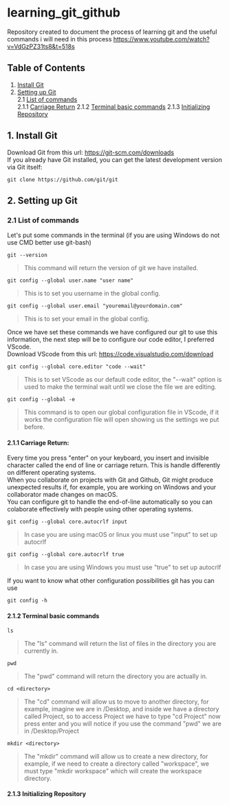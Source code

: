 # learning_git_github
Repository created to document the process of learning git and the useful commands i will need in this process
https://www.youtube.com/watch?v=VdGzPZ31ts8&t=518s
## Table of Contents
1. [Install Git ](#1-install-git)
2. [Setting up Git](#2-setting-up-git)  
2.1 [List of commands](#21-list-of-commands)    
2.1.1 [Carriage Return](#211-carriage-return)
2.1.2 [Terminal basic commands](#212-terminal-basic-commands)
2.1.3 [Initializing Repository](#213-initializing-repository)

## 1. Install Git
Download Git from this url: https://git-scm.com/downloads  
If you already have Git installed, you can get the latest development version via Git itself:
```
git clone https://github.com/git/git
```
## 2. Setting up Git
### 2.1 List of commands
Let's put some commands in the terminal (if you are using Windows do not use CMD better use git-bash)
```
git --version 
```
> This command will return the version of git we have installed.
```
git config --global user.name "user name"
```
> This is to set you username in the global config.
```
git config --global user.email "youremail@yourdomain.com"
```
> This is to set your email in the global config.

Once we have set these commands we have configured our git to use this information, the next step will be to configure our code editor, I preferred VScode.  
Download VScode from this url: https://code.visualstudio.com/download  
```
git config --global core.editor "code --wait"
```
> This is to set VScode as our default code editor, the "--wait" option is used to make the terminal wait until we close the file we are editing.
```
git config --global -e
```
> This command is to open our global configuration file in VScode, if it works the configuration file will open showing us the settings we put before.  

#### 2.1.1 Carriage Return:  
Every time you press "enter" on your keyboard, you insert and invisible character called the end of line or carriage return. This is handle differently on different operating systems.  
When you collaborate on projects with Git and Github, Git might produce unexpected results if, for example, you are working on Windows and your collaborator made changes on macOS.  
You can configure git to handle the end-of-line automatically so you can colaborate effectively with people using other operating systems.  

```
git config --global core.autocrlf input
```
> In case you are using macOS or linux you must use "input" to set up autocrlf
```
git config --global core.autocrlf true
```
> In case you are using Windows you must use "true" to set up autocrlf  

If you want to know what other configuration possibilities git has you can use
```
git config -h
```

#### 2.1.2 Terminal basic commands
```
ls
```
> The "ls" command will return the list of files in the directory you are currently in.
```
pwd
```
> The "pwd" command will return the directory you are actually in.
```
cd <directory>
```
> The "cd" command will allow us to move to another directory, for example, imagine we are in /Desktop, and inside we have a directory called Project, so to access Project we have to type "cd Project" now press enter and you will notice if you use the command "pwd" we are in /Desktop/Project
```
mkdir <directory>
```
> The "mkdir" command will allow us to create a new directory, for example, if we need to create a directory called "workspace", we must type "mkdir workspace" which will create the workspace directory.

#### 2.1.3 Initializing Repository